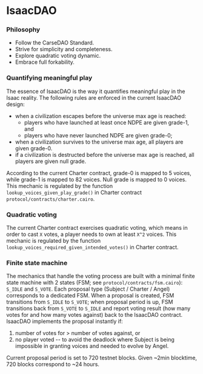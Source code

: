 # IsaacDAO

### Philosophy
- Follow the CarseDAO Standard.
- Strive for simplicity and completeness.
- Explore quadratic voting dynamic.
- Embrace full forkability.

### Quantifying meaningful play
The essence of IsaacDAO is the way it quantifies meaningful play in the Isaac reality. The following rules are enforced in the current IsaacDAO design:
- when a civilization escapes before the universe max age is reached:
    - players who have launched at least once NDPE are given grade-1, and
    - players who have never launched NDPE are given grade-0;
- when a civilization survives to the universe max age, all players are given grade-0.
- if a civilization is destructed before the universe max age is reached, all players are given null grade.

According to the current Charter contract, grade-0 is mapped to 5 voices, while grade-1 is mapped to 82 voices. Null grade is mapped to 0 voices. This mechanic is regulated by the function `lookup_voices_given_play_grade()` in Charter contract `protocol/contracts/charter.cairo`.

### Quadratic voting
The current Charter contract exercises quadratic voting, which means in order to cast `X` votes, a player needs to own at least `X^2` voices. This mechanic is regulated by the function `lookup_voices_required_given_intended_votes()` in Charter contract.

### Finite state machine
The mechanics that handle the voting process are built with a minimal finite state machine with 2 states (FSM; see `protocol/contracts/fsm.cairo`): `S_IDLE` and `S_VOTE`. Each proposal type (Subject / Charter / Angel) corresponds to a dedicated FSM. When a proposal is created, FSM transitions from `S_IDLE` to `S_VOTE`; when proposal period is up, FSM transitions back from `S_VOTE` to `S_IDLE` and report voting result (how many votes for and how many votes against) back to the IsaacDAO contract. IsaacDAO implements the proposal instantly if:
1. number of votes for > number of votes against, or
2. no player voted -- to avoid the deadlock where Subject is being impossible in granting voices and needed to evolve by Angel.

Current proposal period is set to 720 testnet blocks. Given ~2min blocktime, 720 blocks correspond to ~24 hours.
